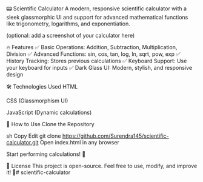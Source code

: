 📟 Scientific Calculator
A modern, responsive scientific calculator with a sleek glassmorphic UI and support for advanced mathematical functions like trigonometry, logarithms, and exponentiation.

(optional: add a screenshot of your calculator here)

🔥 Features
✅ Basic Operations: Addition, Subtraction, Multiplication, Division
✅ Advanced Functions: sin, cos, tan, log, ln, sqrt, pow, exp
✅ History Tracking: Stores previous calculations
✅ Keyboard Support: Use your keyboard for inputs
✅ Dark Glass UI: Modern, stylish, and responsive design

🛠️ Technologies Used
HTML

CSS (Glassmorphism UI)

JavaScript (Dynamic calculations)

🚀 How to Use
Clone the Repository

sh
Copy
Edit
git clone https://github.com/Surendra145/scientific-calculator.git
Open index.html in any browser

Start performing calculations! 🎯


📜 License
This project is open-source. Feel free to use, modify, and improve it! 🚀# scientific-calculator
